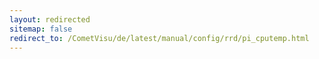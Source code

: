 ```yaml
---
layout: redirected
sitemap: false
redirect_to: /CometVisu/de/latest/manual/config/rrd/pi_cputemp.html
---
```


